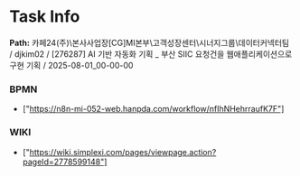 # Task Info

**Path:** 카페24(주)\본사사업장\[CG]MI본부\고객성장센터\시너지그룹\데이터커넥터팀 / djkim02 / [276287] AI 기반 자동화 기획 _ 부산 SIIC 요청건을 웹애플리케이션으로 구현 기획 / 2025-08-01_00-00-00

### BPMN
- ["https://n8n-mi-052-web.hanpda.com/workflow/nfIhNHehrraufK7F"]

### WIKI
- ["https://wiki.simplexi.com/pages/viewpage.action?pageId=2778599148"]

